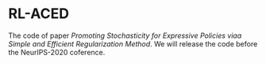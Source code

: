 # RL-ACED
The code of paper *Promoting Stochasticity for Expressive Policies viaa Simple and Efficient Regularization Method*.
We will release the code before the NeurIPS-2020 coference.
